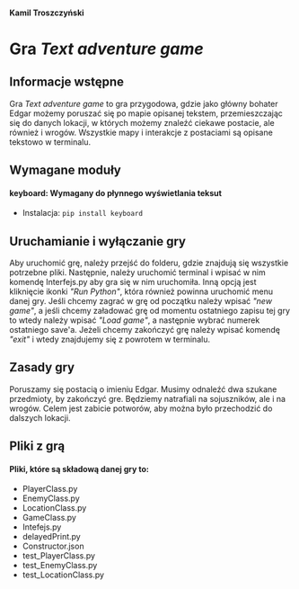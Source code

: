 #### Kamil Troszczyński
# Gra *Text adventure game*

## Informacje wstępne
Gra *Text adventure game* to gra przygodowa, gdzie jako główny bohater Edgar możemy poruszać się po mapie opisanej tekstem, przemieszczając się do danych lokacji, w których możemy znaleźć ciekawe postacie, ale również i wrogów. Wszystkie mapy i interakcje z postaciami są opisane tekstowo w terminalu.

## Wymagane moduły
#### keyboard: Wymagany do płynnego wyświetlania teksut
- Instalacja: ```pip install keyboard``` 

## Uruchamianie i wyłączanie gry
Aby uruchomić grę, należy przejść do folderu, gdzie znajdują się wszystkie potrzebne pliki. Następnie, należy uruchomić terminal i wpisać w nim komendę Interfejs.py aby gra się w nim uruchomiła. Inną opcją jest kliknięcie ikonki *"Run Python"*, która również powinna uruchomić menu danej gry. Jeśli chcemy zagrać w grę od początku należy wpisać *"new game"*, a jeśli chcemy załadować grę od momentu ostatniego zapisu tej gry to wtedy należy wpisać *"Load game"*, a następnie wybrać numerek ostatniego save'a. Jeżeli chcemy zakończyć grę należy wpisać komendę *"exit"* i wtedy znajdujemy się z powrotem w terminalu.

## Zasady gry
Poruszamy się postacią o imieniu Edgar. Musimy odnaleźć dwa szukane przedmioty, by zakończyć gre. Będziemy natrafiali na sojuszników, ale i na wrogów. Celem jest zabicie potworów, aby można było przechodzić do dalszych lokacji.

## Pliki z grą

#### Pliki, które są składową danej gry to:
- PlayerClass.py
- EnemyClass.py
- LocationClass.py
- GameClass.py
- Intefejs.py
- delayedPrint.py
- Constructor.json
- test_PlayerClass.py
- test_EnemyClass.py
- test_LocationClass.py


